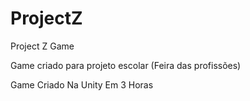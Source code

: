 # ProjectZ
 Project Z Game

 Game criado para projeto escolar (Feira das profissões)
 
 Game Criado Na Unity Em 3 Horas
